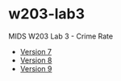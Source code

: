 # w203-lab3
MIDS W203 Lab 3 - Crime Rate

- [Version 7](espindola_nonis_pinto_roghani_lab3_v7.html)
- [Version 8](espindola_nonis_pinto_roghani_lab3_v8.html)
- [Version 9](espindola_nonis_pinto_roghani_lab3_v9.html)